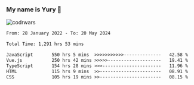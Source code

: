 ### My name is Yury 👋 
![codrwars](https://www.codewars.com/users/litury/badges/micro) 


<!--START_SECTION:waka-->

```txt
From: 28 January 2022 - To: 20 May 2024

Total Time: 1,291 hrs 53 mins

JavaScript       550 hrs 5 mins  >>>>>>>>>>>--------------   42.58 %
Vue.js           250 hrs 42 mins >>>>>--------------------   19.41 %
TypeScript       154 hrs 28 mins >>>----------------------   11.96 %
HTML             115 hrs 9 mins  >>-----------------------   08.91 %
CSS              105 hrs 19 mins >>-----------------------   08.15 %
```

<!--END_SECTION:waka-->

